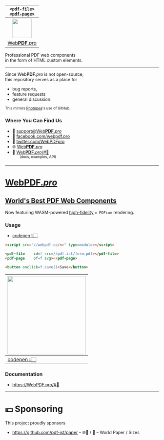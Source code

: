 | [`<pdf-file>`<br>`<pdf-page>`][🌐] |
| :-: |
| [<img src="https://webpdf.pro/.svg" width="64">][🌐] |
| [Web**PDF**.*pro*][🌐] |

Professional PDF web components<br>
in the form of HTML custom elements.

---

Since Web**PDF**.*pro* is not open-source,<br>this repository serves as a place for
* bug reports,
* feature requests
* general discussion.<br>

<sup>This mirrors [Photopea](https://github.com/photopea/photopea)'s use of GitHub.</sup>

### Where You Can Find Us
* 📧 [support@Web**PDF**.*pro*][📧]
* 📘 [facebook.com/webpdf.pro][📘]
* 🐣 [twitter.com/WebPDFpro][🐣]
* 🌐 [Web**PDF**.*pro*][🌐]
* 📖 [Web**PDF**.*pro*/#📖][📖]<br>&nbsp;&nbsp;&nbsp;&nbsp;&nbsp;&nbsp;<sup>(docs, examples, API)</sup>

[📧]: mailto:support@webpdf.pro
[📘]: https://facebook.com/webpdf.pro
[🐣]: https://twitter.com/WebPDFpro
[🌐]: https://WebPDF.pro
[📖]: https://WebPDF.pro#📖

---

# [Web**PDF**.*pro*][🌐]

## [World's Best PDF Web Components][🌐]

Now featuring WASM-powered [high-fidelity](https://github.com/pdf-ist/WebPDF/discussions) `♊ PDFium` rendering.


### Usage

* [codepen 👇🏻](https://codepen.io/webpdf/pen/jOwwYYM?editors=1000)

```html
<script src="//webpdf.co/<>" type=module></script>

<pdf-file    id=f src=//pdf.ist/form.pdf></pdf-file>
<pdf-page    of=f svg></pdf-page>

<button onclick=f.save()>Save</button>
```

| [<img width=256 src=https://user-images.githubusercontent.com/27027/121008307-d1fa5880-c7cd-11eb-99fa-f01a1f4da73c.png>](https://codepen.io/webpdf/pen/jOwwYYM?editors=1000) |
| - |
| [codepen 👆🏻](https://codepen.io/webpdf/pen/jOwwYYM?editors=1000) |


### Documentation

* https://WebPDF.pro/#📖


---

# 💴 Sponsoring

This project proudly sponsors

* https://github.com/pdf-ist/paper – 🌐📄 / 📏 – World Paper / Sizes
